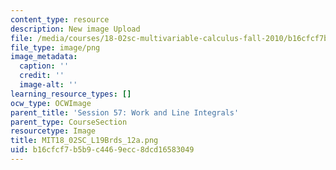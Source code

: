 ```yaml
---
content_type: resource
description: New image Upload
file: /media/courses/18-02sc-multivariable-calculus-fall-2010/b16cfcf7b5b9c4469ecc8dcd16583049_MIT18_02SC_L19Brds_12a.png
file_type: image/png
image_metadata:
  caption: ''
  credit: ''
  image-alt: ''
learning_resource_types: []
ocw_type: OCWImage
parent_title: 'Session 57: Work and Line Integrals'
parent_type: CourseSection
resourcetype: Image
title: MIT18_02SC_L19Brds_12a.png
uid: b16cfcf7-b5b9-c446-9ecc-8dcd16583049
---
```

